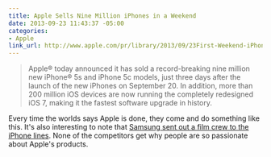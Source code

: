 ```yaml
---
title: Apple Sells Nine Million iPhones in a Weekend
date: 2013-09-23 11:43:37 -05:00
categories:
- Apple
link_url: http://www.apple.com/pr/library/2013/09/23First-Weekend-iPhone-Sales-Top-Nine-Million-Sets-New-Record.html
---
```


>Apple® today announced it has sold a record-breaking nine million new iPhone® 5s and iPhone 5c models, just three days after the launch of the new iPhones on September 20. In addition, more than 200 million iOS devices are now running the completely redesigned iOS 7, making it the fastest software upgrade in history.

Every time the worlds says Apple is done, they come and do something like this. It's also interesting to note that [Samsung sent out a film crew to the iPhone lines](http://news.cnet.com/8301-1035_3-57603876-94/samsung-sends-spies-to-uncover-apples-iphone-line-phenom/). None of the competitors get why people are so passionate about Apple's products.

